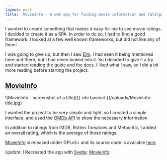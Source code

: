 ```yaml
---
layout: post
title: 'MovieInfo - A web app for finding movie information and ratings'
---
```


I wanted to create something that makes it easy for me to see movie ratings.
I decided to create it as a SPA. In order to do so, I had to find a good framework.
I looked at a few well known frameworks, but did not like any of them!

I was going to give up, but then I saw [Elm](http://elm-lang.org/).
I had seen it being mentioned here and there, but I had never looked into it.
So I decided to give it a try and started reading the
[guide](https://guide.elm-lang.org/) and the [docs](http://elm-lang.org/docs).
I liked what I saw, so I did a bit more reading before starting the project.

[MovieInfo](https://ciavash.gitlab.io/MovieInfo/)
-------------------------------------------------

![MovieInfo - screenshot of a title]({{ site.baseurl }}/uploads/MovieInfo-title.jpg)

I wanted the project to be very simple and light, so I created a simple interface,
and used the [OMDb API](https://omdbapi.com/) to show the necessary information.

In addition to ratings from IMDB, Rotten Tomatoes and Metacritic,
I added an overall rating, which is the average of those ratings.

[MovieInfo](https://ciavash.gitlab.io/MovieInfo/) is released under GPLv3+
and its source code is available [here](https://gitlab.com/CIAvash/MovieInfo).

*Update*: I Recreated the app with [Svelte](https://svelte.dev/): [MovieInfo](https://movie-info.ciavash.name/)